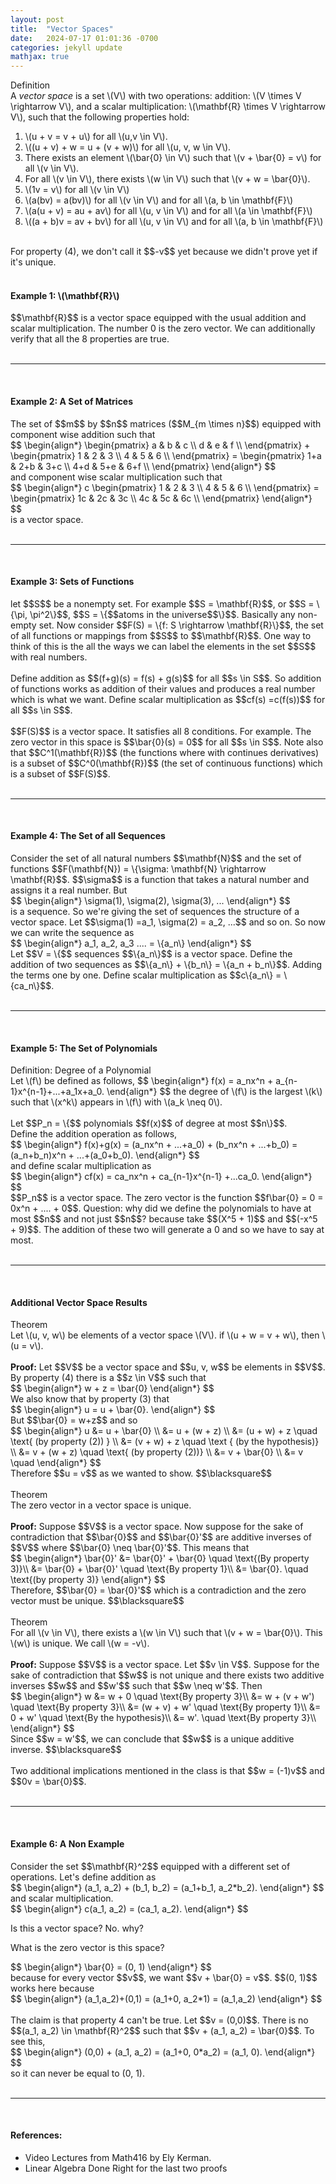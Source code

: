 ```yaml
---
layout: post
title:  "Vector Spaces"
date:   2024-07-17 01:01:36 -0700
categories: jekyll update
mathjax: true
---
```

<div class="bdiv">
  Definition
</div>
<div class="bbdiv">
  A <i>vector space</i> is a set \(V\) with two operations: addition: \(V \times V \rightarrow V\), and a scalar multiplication: \(\mathbf{R} \times V \rightarrow V\), such that the following properties hold:
  <ol>
      <li>\(u + v = v + u\) for all \(u,v \in V\).</li>
	  <li> \((u + v) + w = u + (v + w)\) for all \(u, v, w \in V\).</li>
      <li>There exists an element \(\bar{0} \in V\) such that \(v + \bar{0} = v\) for all \(v \in V\).</li>
	  <li>For all \(v \in V\), there exists \(w \in V\) such that \(v + w = \bar{0}\). </li>
      <li>\(1v = v\) for all \(v \in V\)</li>
	  <li>\(a(bv) = a(bv)\) for all \(v \in V\) and for all \(a, b \in \mathbf{F}\) </li>
	  <li>\(a(u + v) = au + av\) for all \(u, v \in V\) and for all \(a \in \mathbf{F}\)</li>
      <li>\((a + b)v = av + bv\) for all \(u, v \in V\) and for all \(a, b \in \mathbf{F}\)</li>
</ol>
</div>
<br>
For property (4), we don't call it $$-v$$ yet because we didn't prove yet if it's unique.
<br>
<br>
<!------------------------------------------------------------------------------------>
<h4><b>Example 1: \(\mathbf{R}\)</b></h4>
$$\mathbf{R}$$ is a vector space equipped with the usual addition and scalar multiplication. The number 0 is the zero vector. We can additionally verify that all the 8 properties are true.
<br>
<br>
<hr>
<br>
<!------------------------------------------------------------------------------------>
<h4><b>Example 2: A Set of Matrices</b></h4>
The set of $$m$$ by $$n$$ matrices ($$M_{m \times n}$$) equipped with component wise addition such that
<div>
$$
\begin{align*}
\begin{pmatrix}
a & b & c \\
d & e & f \\
\end{pmatrix}
+
\begin{pmatrix}
1 & 2 & 3 \\
4 & 5 & 6 \\
\end{pmatrix}
=
\begin{pmatrix}
1+a & 2+b & 3+c \\
4+d & 5+e & 6+f \\
\end{pmatrix}
\end{align*}
$$
</div>
and component wise scalar multiplication such that
<div>
$$
\begin{align*}
c
\begin{pmatrix}
1 & 2 & 3 \\
4 & 5 & 6 \\
\end{pmatrix}
=
\begin{pmatrix}
1c & 2c & 3c \\
4c & 5c & 6c \\
\end{pmatrix}
\end{align*}
$$
</div>
is a vector space.
<br>
<br>
<hr>
<br>
<!------------------------------------------------------------------------------------>
<h4><b>Example 3: Sets of Functions</b></h4>
let $$S$$ be a nonempty set. For example $$S = \mathbf{R}$$, or $$S = \{\pi, \pi^2\}$$, $$S = \{$$atoms in the universe$$\}$$. Basically any non-empty set. 
Now consider $$F(S) = \{f: S \rightarrow \mathbf{R}\}$$, the set of all functions or mappings from $$S$$ to $$\mathbf{R}$$. One way to think of this is the all the ways we can label the elements in the set $$S$$ with real numbers.
<br><br>
Define addition as $$(f+g)(s) = f(s) + g(s)$$ for all $$s \in S$$. So addition of functions works as addition of their values and produces a real number which is what we want. Define scalar multiplication as $$cf(s) =c(f(s))$$ for all $$s \in S$$. 
<br><br>
$$F(S)$$ is a vector space. It satisfies all 8 conditions. For example. The zero vector in this space is $$\bar{0}(s) = 0$$ for all $$s \in S$$. Note also that $$C^1(\mathbf{R})$$ (the functions where with continues derivatives) is a subset of $$C^0(\mathbf{R})$$ (the set of continuous functions) which is a subset of $$F(S)$$.
<br>
<br>
<hr>
<br>
<!------------------------------------------------------------------------------------>
<h4><b>Example 4: The Set of all Sequences</b></h4>
Consider the set of all natural numbers $$\mathbf{N}$$ and the set of functions $$F(\mathbf{N}) = \{\sigma: \mathbf{N} \rightarrow \mathbf{R}$$. $$\sigma$$ is a function that takes a natural number and assigns it a real number. But
<div>
$$
\begin{align*}
    \sigma(1), \sigma(2), \sigma(3), ...
\end{align*}
$$
</div>
is a sequence. So we're giving the set of sequences the structure of a vector space. Let $$\sigma(1) =a_1, \sigma(2) = a_2, ...$$ and so on. So now we can write the sequence as
<div>
$$
\begin{align*}
    a_1, a_2, a_3 .... = \{a_n\}
\end{align*}
$$
</div>
Let $$V = \{$$ sequences $$\{a_n\}$$ is a vector space. Define the addition of two sequences as $$\{a_n\} + \{b_n\} = \{a_n + b_n\}$$. Adding the terms one by one. Define scalar multiplication as $$c\{a_n\} = \{ca_n\}$$.
<br>
<br>
<hr>
<br>
<!------------------------------------------------------------------------------------>
<h4><b>Example 5: The Set of Polynomials</b></h4>
<div class="bdiv">
  Definition: Degree of a Polynomial
</div>
<div class="bbdiv">
Let \(f\) be defined as follows,
$$
\begin{align*}
    f(x) = a_nx^n + a_{n-1}x^{n-1}+...+a_1x+a_0.
\end{align*}
$$
the degree of \(f\) is the largest \(k\) such that \(x^k\) appears in \(f\) with \(a_k \neq 0\).
</div>
<br>
Let $$P_n = \{$$ polynomials $$f(x)$$ of degree at most $$n\}$$.<br>
Define the addition operation as follows,
<div>
$$
\begin{align*}
f(x)+g(x) = (a_nx^n + ...+a_0) + (b_nx^n + ...+b_0) = (a_n+b_n)x^n + ...+(a_0+b_0). 
\end{align*}
$$
</div>
and define scalar multiplication as
<div>
$$
\begin{align*}
cf(x) = ca_nx^n + ca_{n-1}x^{n-1} +...ca_0.
\end{align*}
$$
</div>
$$P_n$$ is a vector space. The zero vector is the function $$f\bar{0} = 0 = 0x^n + .... + 0$$.
Question: why did we define the polynomials to have at most $$n$$ and not just $$n$$? because take $$(X^5 + 1)$$ and $$(-x^5 + 9)$$. The addition of these two will generate a 0 and so we have to say at most.
<br>
<br>
<hr>
<br>
<!------------------------------------------------------------------------------------>
<h4><b>Additional Vector Space Results</b></h4>
<div class="purdiv">
  Theorem
</div>
<div class="purbdiv">
  Let \(u, v, w\) be elements of a vector space \(V\). if \(u + w = v + w\), then \(u = v\).
</div>
<br>
<b>Proof:</b>
Let $$V$$ be a vector space and $$u, v, w$$ be elements in $$V$$. By property (4) there is a $$z \in V$$ such that
<div>
$$
\begin{align*}
    w + z = \bar{0} 
\end{align*}
$$
</div>
We also know that by property (3) that
<div>
$$
\begin{align*}
    u = u + \bar{0}.
\end{align*}
$$
</div>
But $$\bar{0} = w+z$$ and so
<div>
$$
\begin{align*}
u &= u + \bar{0} \\
  &= u + (w + z) \\
  &= (u + w) + z \quad \text{ (by property (2)) } \\
  &= (v + w) + z \quad \text { (by the hypothesis)} \\
  &= v + (w + z) \quad \text{ (by property (2))} \\
  &= v + \bar{0} \\
  &= v \quad
\end{align*}
$$
</div>
Therefore $$u = v$$ as we wanted to show. $$\blacksquare$$
<br>
<br>
<!------------------------------------------------------------------------------------>
<div class="purdiv">
  Theorem
</div>
<div class="purbdiv">
  The zero vector in a vector space is unique.
</div>
<br>
<b>Proof:</b>
Suppose $$V$$ is a vector space. Now suppose for the sake of contradiction that $$\bar{0}$$ and $$\bar{0}'$$ are additive inverses of $$V$$ where $$\bar{0} \neq \bar{0}'$$. This means that
<div>
$$
\begin{align*}
\bar{0}' &= \bar{0}' + \bar{0} \quad \text{(By property 3)}\\
         &= \bar{0} + \bar{0}' \quad \text{By property 1}\\
		 &= \bar{0}. \quad \text{(by property 3)}
\end{align*}
$$
</div>
Therefore, $$\bar{0} = \bar{0}'$$ which is a contradiction and the zero vector must be unique. $$\blacksquare$$
<br>
<br>
<!------------------------------------------------------------------------------------>
<div class="purdiv">
  Theorem
</div>
<div class="purbdiv">
   For all \(v \in V\), there exists a \(w \in V\) such that \(v + w = \bar{0}\). This \(w\) is unique. We call \(w = -v\).
</div>
<br>
<b>Proof:</b> 
Suppose $$V$$ is a vector space. Let $$v \in V$$. Suppose for the sake of contradiction that $$w$$ is not unique and there exists two additive inverses $$w$$ and $$w'$$ such that $$w \neq w'$$. Then
<div>
$$
\begin{align*}
w &= w + 0  \quad \text{By property 3}\\
  &= w + (v + w')  \quad \text{By property 3}\\
  &= (w + v) + w'  \quad \text{By property 1}\\
  &= 0 + w'  \quad \text{By the hypothesis}\\
  &= w'.  \quad \text{By property 3}\\
\end{align*}
$$
</div>
Since $$w = w'$$, we can conclude that $$w$$ is a unique additive inverse. $$\blacksquare$$
<br>
<br>
Two additional implications mentioned in the class is that $$w = (-1)v$$ and $$0v = \bar{0}$$.
<br>
<br>
<hr>
<br>
<!------------------------------------------------------------------------------------>
<h4><b>Example 6: A Non Example</b></h4>
Consider the set $$\mathbf{R}^2$$ equipped with a different set of operations. Let's define addition as
<div>
$$
\begin{align*}
   (a_1, a_2) + (b_1, b_2) = (a_1+b_1, a_2*b_2).
\end{align*}
$$
</div>
and scalar multiplication.
<div>
$$
\begin{align*}
    c(a_1, a_2) = (ca_1, a_2).
\end{align*}
$$
</div>

Is this a vector space? No. why?

What is the zero vector is this space?
<div>
$$
\begin{align*}
    \bar{0} = (0, 1)
\end{align*}
$$
</div>
because for every vector $$v$$, we want $$v + \bar{0} = v$$. $$(0, 1)$$ works here because
<div>
$$
\begin{align*}
(a_1,a_2)+(0,1) = (a_1+0, a_2*1) = (a_1,a_2)
\end{align*}
$$
</div>
<br>
The claim is that property 4 can't be true. Let $$v = (0,0)$$. There is no $$(a_1, a_2) \in \mathbf{R}^2$$ such that 
$$v + (a_1, a_2) = \bar{0}$$. To see this, 
<div>
$$
\begin{align*}
    (0,0) + (a_1, a_2) = (a_1+0, 0*a_2) = (a_1, 0).
\end{align*}
$$
</div>
so it can never be equal to (0, 1).
<br>
<br>
<hr>
<br>
<!------------------------------------------------------------------------------------>
<h4><b>References:</b></h4>
<ul>
<li>Video Lectures from Math416 by Ely Kerman.</li>
<li>Linear Algebra Done Right for the last two proofs</li>
</ul>
